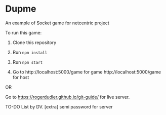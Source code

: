 # Dupme

An example of Socket game for netcentric project

To run this game: 

1. Clone this repository

2. Run `npm install`

3. Run `npm start`

4. Go to http://localhost:5000/game for game
http://localhost:5000/game for host

OR

Go to https://rogerdudler.github.io/git-guide/ for live server.

TO-DO List by DV.
[extra]
semi password for server

